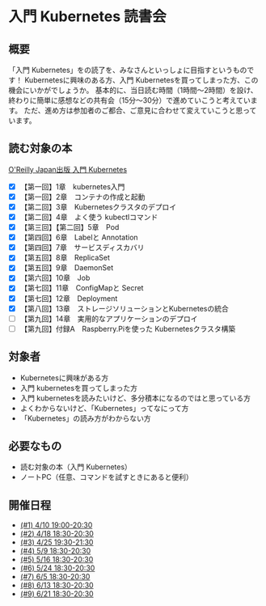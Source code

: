 # 入門 Kubernetes 読書会
## 概要
「入門 Kubernetes」をの読了を、みなさんといっしょに目指すというものです！
Kubernetesに興味のある方、入門 Kubernetesを買ってしまった方、この機会にいかがでしょうか。
基本的に、当日読む時間（1時間～2時間）を設け、終わりに簡単に感想などの共有会（15分～30分）で進めていこうと考えています。
ただ、進め方は参加者のご都合、ご意見に合わせて変えていこうと思っています。

## 読む対象の本
[O'Reilly Japan出版 入門 Kubernetes](https://www.oreilly.co.jp/books/9784873118406/#toc)
- [x] 【第一回】1章　kubernetes入門
- [x] 【第一回】2章　コンテナの作成と起動
- [x] 【第二回】3章　Kubernetesクラスタのデプロイ
- [x] 【第二回】4章　よく使う kubectlコマンド
- [x] 【第三回】【第二回】5章　Pod
- [x] 【第四回】6章　Labelと Annotation
- [x] 【第四回】7章　サービスディスカバリ
- [x] 【第五回】8章　ReplicaSet
- [x] 【第五回】9章　DaemonSet
- [x] 【第六回】10章　Job
- [x] 【第七回】11章　ConfigMapと Secret
- [x] 【第七回】12章　Deployment
- [x] 【第八回】13章　ストレージソリューションとKubernetesの統合
- [ ] 【第九回】14章　実用的なアプリケーションのデプロイ
- [ ] 【第九回】付録A　Raspberry.Piを使った Kubernetesクラスタ構築

## 対象者
- Kubernetesに興味がある方
- 入門 kubernetesを買ってしまった方
- 入門 kubernetesを読みたいけど、多分積本になるのではと思っている方
- よくわからないけど、「Kubernetes」ってなにって方
- 「Kubernetes」の読み方がわからない方

## 必要なもの
- 読む対象の本（入門 Kubernetes）
- ノートPC（任意、コマンドを試すときにあると便利）

## 開催日程
- [(#1) 4/10 19:00-20:30](https://github.com/toshinao-f/reading-k8s-getting-start/wiki/(%231))
- [(#2) 4/18 18:30-20:30](https://github.com/toshinao-f/reading-k8s-getting-start/wiki/%28%232%29)
- [(#3) 4/25 19:30-21:30](https://github.com/toshinao-f/reading-k8s-getting-start/wiki/%28%233%29)
- [(#4) 5/9 18:30-20:30](https://github.com/toshinao-f/reading-k8s-getting-start/wiki/%28%234%29)
- [(#5) 5/16 18:30-20:30](https://github.com/toshinao-f/reading-k8s-getting-start/wiki/%28%235%29)
- [(#6) 5/24 18:30-20:30](https://github.com/toshinao-f/reading-k8s-getting-start/wiki/%28%236%29)
- [(#7) 6/5 18:30-20:30](https://github.com/toshinao-f/reading-k8s-getting-start/wiki/(%237))
- [(#8) 6/13 18:30-20:30](https://github.com/toshinao-f/reading-k8s-getting-start/wiki/%28%238%29)
- [(#9) 6/21 18:30-20:30](https://github.com/toshinao-f/reading-k8s-getting-start/wiki/(%239))

